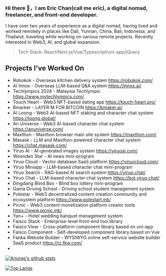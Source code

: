 ### Hi there 👋，I am Eric Chan(call me eric), a digital nomad, freelancer, and front-end developer.

I have over two years of experience as a digital nomad, having lived and worked remotely in places like Dali, Yunnan, China, Bali, Indonesia, and Thailand, traveling while working on various remote projects. Recently interested in Web3, AI, and global expansion.

> Tech Stack: React/Next.js/Vue/Typescript/uni-app/jQuery

## Projects I've Worked On

- Robokok - Overseas kitchen delivery system https://robokok.com/
- AI Innox - Overseas LLM-based Q&A system https://innox.ai/
- Techlympics 2024 - Malaysia Techlympic https://www.mytechlympics.com/
- Touch Heart - Web3 NFT-based dating app https://touch-heart.pro/
- Bmarker - LAYER M FOR BITCOIN https://bmaker.ai/
- AI Loong - Web3 AI-based NFT staking and character chat system https://loong.global/
- An Universe - Web3 AI-based character chat system https://anuniverse.com/
- Maxthon - Maxthon browser main site system https://maxthon.com/
- Maxask - LLM and Maxthon-powered character chat system https://chat.maxask.com/
- Yiruo AI - AI-generated images system https://yiruoai.com/
- Woonden Star - AI news mini-program
- Yiruo Cloud - Vector database SaaS platform https://yiruocloud.com/
- Yiruo Miniapp - LLM-based character chat mini-program
- Yiruo Search - RAG-based AI search system https://yiruo.chat/
- Yiruo Chat - LLM-based character chat system https://bot.yiruo.chat/
- Dingdang Blind Box - Blind box lottery mini-program
- Gama Driving School - Driving school student management system
- Polestar - Web3 decentralized content creation community and ecosystem platform https://www.polestart.ink/
- Picnic - Web3 content monetization platform creator tools https://www.picnic.ink/
- Yan+ - Hotel wedding banquet management system
- Faisco Stack - Enterprise-level front-end tool library
- Faisco View - Cross-platform component library based on uni-app
- Faisco Component - Self-developed component library based on Vue
- Fanka Website Builder - WYSIWYG online self-service website builder SaaS product https://jz.fkw.com/
- 
<!--
**jerikchan/jerikchan** is a ✨ _special_ ✨ repository because its `README.md` (this file) appears on your GitHub profile.

Here are some ideas to get you started:

- 🔭 I’m currently working on ...
- 🌱 I’m currently learning ...
- 👯 I’m looking to collaborate on ...
- 🤔 I’m looking for help with ...
- 💬 Ask me about ...
- 📫 How to reach me: ...
- 😄 Pronouns: ...
- ⚡ Fun fact: ...
-->

[![Anurag's github stats](https://github-readme-stats.vercel.app/api?username=jerikchan&show_icons=true&theme=blue-green)](https://github.com/anuraghazra/github-readme-stats)

[![Top Langs](https://github-readme-stats.vercel.app/api/top-langs/?username=jerikchan&layout=compact&langs_count=8)](https://github.com/anuraghazra/github-readme-stats)
